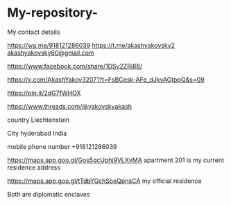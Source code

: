 # My-repository-

My contact details 

https://wa.me/918121286039
https://t.me/akashyakovsky2
akashyakovsky60@gmail.com 

https://www.facebook.com/share/1DSy2ZRi88/

https://x.com/AkashYakov32071?t=FsBCesk-AFe_dJkvAGtppQ&s=09

https://pin.it/2dG7fWHOX

https://www.threads.com/@yakovskyakash

country Liechtenstein 

City hyderabad India 

mobile phone number +918121286039

https://maps.app.goo.gl/Gos5qcUphj9VLXvMA apartment 201 is my current residence address 

https://maps.app.goo.gl/tTdbYGchSoeQpnsCA my official residence 

Both are diplomatic enclaves

